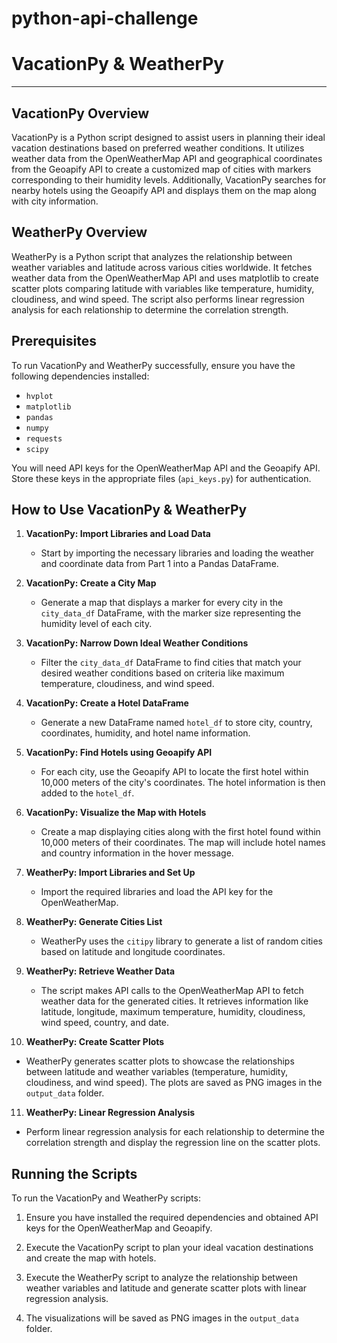 # python-api-challenge


# VacationPy & WeatherPy

---

## VacationPy Overview

VacationPy is a Python script designed to assist users in planning their ideal vacation destinations based on preferred weather conditions. It utilizes weather data from the OpenWeatherMap API and geographical coordinates from the Geoapify API to create a customized map of cities with markers corresponding to their humidity levels. Additionally, VacationPy searches for nearby hotels using the Geoapify API and displays them on the map along with city information.

## WeatherPy Overview

WeatherPy is a Python script that analyzes the relationship between weather variables and latitude across various cities worldwide. It fetches weather data from the OpenWeatherMap API and uses matplotlib to create scatter plots comparing latitude with variables like temperature, humidity, cloudiness, and wind speed. The script also performs linear regression analysis for each relationship to determine the correlation strength.

## Prerequisites

To run VacationPy and WeatherPy successfully, ensure you have the following dependencies installed:

- `hvplot`
- `matplotlib`
- `pandas`
- `numpy`
- `requests`
- `scipy`

You will need API keys for the OpenWeatherMap API and the Geoapify API. Store these keys in the appropriate files (`api_keys.py`) for authentication.

## How to Use VacationPy & WeatherPy

1. **VacationPy: Import Libraries and Load Data**

   - Start by importing the necessary libraries and loading the weather and coordinate data from Part 1 into a Pandas DataFrame.

2. **VacationPy: Create a City Map**

   - Generate a map that displays a marker for every city in the `city_data_df` DataFrame, with the marker size representing the humidity level of each city.

3. **VacationPy: Narrow Down Ideal Weather Conditions**

   - Filter the `city_data_df` DataFrame to find cities that match your desired weather conditions based on criteria like maximum temperature, cloudiness, and wind speed.

4. **VacationPy: Create a Hotel DataFrame**

   - Generate a new DataFrame named `hotel_df` to store city, country, coordinates, humidity, and hotel name information.

5. **VacationPy: Find Hotels using Geoapify API**

   - For each city, use the Geoapify API to locate the first hotel within 10,000 meters of the city's coordinates. The hotel information is then added to the `hotel_df`.

6. **VacationPy: Visualize the Map with Hotels**

   - Create a map displaying cities along with the first hotel found within 10,000 meters of their coordinates. The map will include hotel names and country information in the hover message.

7. **WeatherPy: Import Libraries and Set Up**

   - Import the required libraries and load the API key for the OpenWeatherMap.

8. **WeatherPy: Generate Cities List**

   - WeatherPy uses the `citipy` library to generate a list of random cities based on latitude and longitude coordinates.

9. **WeatherPy: Retrieve Weather Data**

   - The script makes API calls to the OpenWeatherMap API to fetch weather data for the generated cities. It retrieves information like latitude, longitude, maximum temperature, humidity, cloudiness, wind speed, country, and date.

10. **WeatherPy: Create Scatter Plots**

   - WeatherPy generates scatter plots to showcase the relationships between latitude and weather variables (temperature, humidity, cloudiness, and wind speed). The plots are saved as PNG images in the `output_data` folder.

11. **WeatherPy: Linear Regression Analysis**

   - Perform linear regression analysis for each relationship to determine the correlation strength and display the regression line on the scatter plots.

## Running the Scripts

To run the VacationPy and WeatherPy scripts:

1. Ensure you have installed the required dependencies and obtained API keys for the OpenWeatherMap and Geoapify.

2. Execute the VacationPy script to plan your ideal vacation destinations and create the map with hotels.

3. Execute the WeatherPy script to analyze the relationship between weather variables and latitude and generate scatter plots with linear regression analysis.

4. The visualizations will be saved as PNG images in the `output_data` folder.

